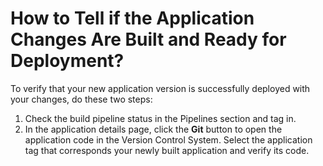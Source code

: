# How to Tell if the Application Changes Are Built and Ready for Deployment?

<head>
  <link rel="canonical" href="https://docs.kuberocketci.io/faq/how-to/developer/check-application-build-status" />
</head>

To verify that your new application version is successfully deployed with your changes, do these two steps:

1. Check the build pipeline status in the Pipelines section and tag in.
2. In the application details page, click the **Git** button to open the application code in the Version Control System. Select the application tag that corresponds your newly built application and verify its code.

